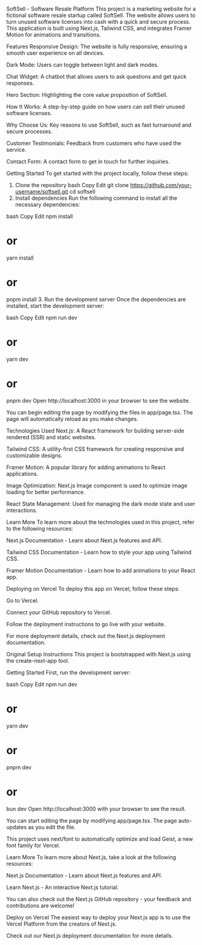 SoftSell - Software Resale Platform
This project is a marketing website for a fictional software resale startup called SoftSell. The website allows users to turn unused software licenses into cash with a quick and secure process. This application is built using Next.js, Tailwind CSS, and integrates Framer Motion for animations and transitions.

Features
Responsive Design: The website is fully responsive, ensuring a smooth user experience on all devices.

Dark Mode: Users can toggle between light and dark modes.

Chat Widget: A chatbot that allows users to ask questions and get quick responses.

Hero Section: Highlighting the core value proposition of SoftSell.

How It Works: A step-by-step guide on how users can sell their unused software licenses.

Why Choose Us: Key reasons to use SoftSell, such as fast turnaround and secure processes.

Customer Testimonials: Feedback from customers who have used the service.

Contact Form: A contact form to get in touch for further inquiries.

Getting Started
To get started with the project locally, follow these steps:

1. Clone the repository
bash
Copy
Edit
git clone https://github.com/your-username/softsell.git
cd softsell
2. Install dependencies
Run the following command to install all the necessary dependencies:

bash
Copy
Edit
npm install
# or
yarn install
# or
pnpm install
3. Run the development server
Once the dependencies are installed, start the development server:

bash
Copy
Edit
npm run dev
# or
yarn dev
# or
pnpm dev
Open http://localhost:3000 in your browser to see the website.

You can begin editing the page by modifying the files in app/page.tsx. The page will automatically reload as you make changes.

Technologies Used
Next.js: A React framework for building server-side rendered (SSR) and static websites.

Tailwind CSS: A utility-first CSS framework for creating responsive and customizable designs.

Framer Motion: A popular library for adding animations to React applications.

Image Optimization: Next.js Image component is used to optimize image loading for better performance.

React State Management: Used for managing the dark mode state and user interactions.

Learn More
To learn more about the technologies used in this project, refer to the following resources:

Next.js Documentation - Learn about Next.js features and API.

Tailwind CSS Documentation - Learn how to style your app using Tailwind CSS.

Framer Motion Documentation - Learn how to add animations to your React app.

Deploying on Vercel
To deploy this app on Vercel, follow these steps:

Go to Vercel.

Connect your GitHub repository to Vercel.

Follow the deployment instructions to go live with your website.

For more deployment details, check out the Next.js deployment documentation.

Original Setup Instructions
This project is bootstrapped with Next.js using the create-next-app tool.

Getting Started
First, run the development server:

bash
Copy
Edit
npm run dev
# or
yarn dev
# or
pnpm dev
# or
bun dev
Open http://localhost:3000 with your browser to see the result.

You can start editing the page by modifying app/page.tsx. The page auto-updates as you edit the file.

This project uses next/font to automatically optimize and load Geist, a new font family for Vercel.

Learn More
To learn more about Next.js, take a look at the following resources:

Next.js Documentation - Learn about Next.js features and API.

Learn Next.js - An interactive Next.js tutorial.

You can also check out the Next.js GitHub repository - your feedback and contributions are welcome!

Deploy on Vercel
The easiest way to deploy your Next.js app is to use the Vercel Platform from the creators of Next.js.

Check out our Next.js deployment documentation for more details.

